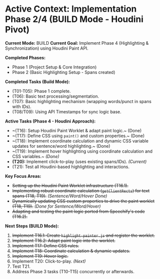 # Active Context: Implementation Phase 2/4 (BUILD Mode - Houdini Pivot)

**Current Mode:** BUILD
**Current Goal:** Implement Phase 4 (Highlighting & Synchronization) using Houdini Paint API.

**Completed Phases:**
*   Phase 1 (Project Setup & Core Integration)
*   Phase 2 (Basic Highlighting Setup - Spans created)

**Completed Tasks (Build Mode):**
*   (T01-T05): Phase 1 complete.
*   (T06): Basic text processing/segmentation.
*   (T07): Basic highlighting mechanism (wrapping words/punct in spans with IDs).
*   (T08/T09): Using API Timestamps for sync logic base.

**Active Tasks (Phase 4 - Houdini Approach):**
*   ~(T16): Setup Houdini Paint Worklet & adapt paint logic.~ (Done)
*   ~(T17): Define CSS using `paint()` and custom properties.~ (Done)
*   ~(T18): Implement coordinate calculation and dynamic CSS variable updates for sentence/word highlighting.~ (Done)
*   ~(T19): Implement hover highlighting using coordinate calculation and CSS variables.~ *(Done)*
*   **(T20):** Implement click-to-play (uses existing spans/IDs). *(Current)*
*   (T21): Test all Houdini-based highlighting and interactions.

**Key Focus Areas:**

*   ~~Setting up the Houdini Paint Worklet infrastructure (T16.1).~~
*   ~~Implementing robust coordinate calculation (`getClientRects`) for text spans (T18, T19).~~ *(Sentence/Word/Hover Done)*
*   ~~Dynamically updating CSS custom properties to drive the paint worklet (T18, T19).~~ *(Done for Sentence/Word/Hover)*
*   ~~Adapting and testing the paint logic ported from Speechify's code (T16.2).~~

**Next Steps (BUILD Mode):**

1.  ~~Implement T16.1: Create `highlight-painter.js` and register the worklet.~~
2.  ~~Implement T16.2: Adapt paint logic into the worklet.~~
3.  ~~Implement T17: Define CSS rules.~~
4.  ~~Implement T18: Coordinate calculation & dynamic updates.~~
5.  ~~Implement T19: Hover logic.~~
6.  Implement T20: Click-to-play. *(Next)*
7.  Test T21.
8.  Address Phase 3 tasks (T10-T15) concurrently or afterwards.